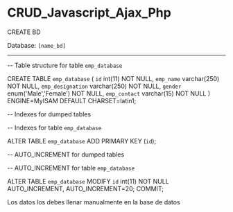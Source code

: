 # CRUD_Javascript_Ajax_Php
 
  CREATE BD

   Database: `[name_bd]`

 
-- --------------------------------------------------------

-- Table structure for table `emp_database`

 
CREATE TABLE `emp_database` (
  `id` int(11) NOT NULL,
  `emp_name` varchar(250) NOT NULL,
  `emp_designation` varchar(250) NOT NULL,
  `gender` enum('Male','Female') NOT NULL,
  `emp_contact` varchar(15) NOT NULL
) ENGINE=MyISAM DEFAULT CHARSET=latin1;
 

-- Indexes for dumped tables

 

-- Indexes for table `emp_database`

ALTER TABLE `emp_database`
  ADD PRIMARY KEY (`id`);
 

-- AUTO_INCREMENT for dumped tables

 
-- AUTO_INCREMENT for table `emp_database`

ALTER TABLE `emp_database`
  MODIFY `id` int(11) NOT NULL AUTO_INCREMENT, AUTO_INCREMENT=20;
COMMIT;

Los datos los debes llenar manualmente en la base de datos
